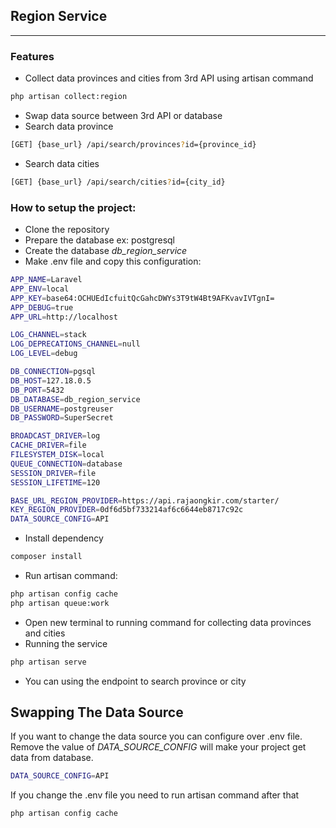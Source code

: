 ## Region Service
----

### Features
- Collect data provinces and cities from 3rd API using artisan command

```sh
php artisan collect:region
```
- Swap data source between 3rd API or database
- Search data province
```sh
[GET] {base_url} /api/search/provinces?id={province_id}
```
- Search data cities
```sh
[GET] {base_url} /api/search/cities?id={city_id}
```

### How to setup the project:
- Clone the repository
- Prepare the database ex: postgresql 
- Create the database *db_region_service*
- Make .env file and copy this configuration:
```sh
APP_NAME=Laravel
APP_ENV=local
APP_KEY=base64:OCHUEdIcfuitQcGahcDWYs3T9tW4Bt9AFKvavIVTgnI=
APP_DEBUG=true
APP_URL=http://localhost

LOG_CHANNEL=stack
LOG_DEPRECATIONS_CHANNEL=null
LOG_LEVEL=debug

DB_CONNECTION=pgsql
DB_HOST=127.18.0.5
DB_PORT=5432
DB_DATABASE=db_region_service
DB_USERNAME=postgreuser
DB_PASSWORD=SuperSecret

BROADCAST_DRIVER=log
CACHE_DRIVER=file
FILESYSTEM_DISK=local
QUEUE_CONNECTION=database
SESSION_DRIVER=file
SESSION_LIFETIME=120

BASE_URL_REGION_PROVIDER=https://api.rajaongkir.com/starter/
KEY_REGION_PROVIDER=0df6d5bf733214af6c6644eb8717c92c
DATA_SOURCE_CONFIG=API
````
- Install dependency
```sh
composer install
```
- Run artisan command:
```sh
php artisan config cache
php artisan queue:work
```
- Open new terminal to running command for collecting data provinces and cities
- Running the service
```sh
php artisan serve
```
- You can using the endpoint to search province or city

## Swapping The Data Source
If you want to change the data source you can configure over .env file. 
Remove the value of *DATA_SOURCE_CONFIG* will make your project get data from database.
```sh
DATA_SOURCE_CONFIG=API
```
If you change the .env file you need to run artisan command after that
```sh
php artisan config cache
```
